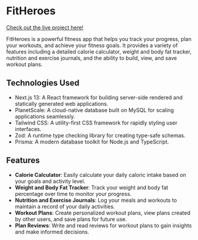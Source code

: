 # FitHeroes

<a href="https://fitheroes.philipnguyen.dev" target="_blank" rel="noopener noreferrer">Check out the live project here!</a>

FitHeroes is a powerful fitness app that helps you track your progress, plan your workouts, and achieve your fitness goals. It provides a variety of features including a detailed calorie calculator, weight and body fat tracker, nutrition and exercise journals, and the ability to build, view, and save workout plans.

## Technologies Used

- Next.js 13: A React framework for building server-side rendered and statically generated web applications.
- PlanetScale: A cloud-native database built on MySQL for scaling applications seamlessly.
- Tailwind CSS: A utility-first CSS framework for rapidly styling user interfaces.
- Zod: A runtime type checking library for creating type-safe schemas.
- Prisma: A modern database toolkit for Node.js and TypeScript.

## Features

- **Calorie Calculator**: Easily calculate your daily caloric intake based on your goals and activity level.
- **Weight and Body Fat Tracker**: Track your weight and body fat percentage over time to monitor your progress.
- **Nutrition and Exercise Journals**: Log your meals and workouts to maintain a record of your daily activities.
- **Workout Plans**: Create personalized workout plans, view plans created by other users, and save plans for future use.
- **Plan Reviews**: Write and read reviews for workout plans to gain insights and make informed decisions.